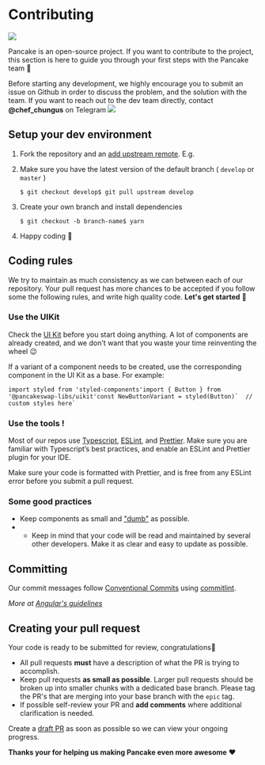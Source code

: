 # Contributing

![](https://gblobscdn.gitbook.com/assets%2F-MHREX7DHcljbY5IkjgJ%2F-MbKS2mFRDg91ZWCu1Fz%2F-MbKZ6RWPn-lpd84iP22%2Fdocs%20masthead%20%2818%29.png?alt=media&token=4447fa07-2e56-48de-b4f6-16316b83f3dd)

Pancake is an open-source project. If you want to contribute to the project, this section is here to guide you through your first steps with the Pancake team 🥞

Before starting any development, we highly encourage you to submit an issue on Github in order to discuss the problem, and the solution with the team. If you want to reach out to the dev team directly, contact **@chef\_chungus** on Telegram ![](https://firebasestorage.googleapis.com/v0/b/gitbook-28427.appspot.com/o/assets%2F-MHREX7DHcljbY5IkjgJ%2F-MQGgFwNps60bbH7yY91%2F-MQGkpAKkjaKCYaDRZJk%2FLogo.svg?alt=media&token=e7a73219-f26f-4702-bb12-ed8d9dedc658)

## Setup your dev environment <a id="setup-your-dev-environment"></a>

1. Fork the repository and an [add upstream remote](https://docs.github.com/en/free-pro-team@latest/github/collaborating-with-issues-and-pull-requests/configuring-a-remote-for-a-fork). E.g.
2. Make sure you have the latest version of the default branch \( `develop` or `master` \)

   ```text
   $ git checkout develop$ git pull upstream develop
   ```

3. Create your own branch and install dependencies

   ```text
   $ git checkout -b branch-name$ yarn
   ```

4. Happy coding 🎉

## Coding rules <a id="coding-rules"></a>

We try to maintain as much consistency as we can between each of our repository. Your pull request has more chances to be accepted if you follow some the following rules, and write high quality code. **Let's get started** 💪

### Use the UIKit <a id="use-the-uikit"></a>

Check the [UI Kit](https://github.com/pancakeswap/pancake-toolkit/tree/master/packages/pancake-uikit) before you start doing anything. A lot of components are already created, and we don't want that you waste your time reinventing the wheel 😉

If a variant of a component needs to be created, use the corresponding component in the UI Kit as a base. For example:

```text
import styled from 'styled-components'import { Button } from '@pancakeswap-libs/uikit'​const NewButtonVariant = styled(Button)`  // custom styles here`
```

### Use the tools ! <a id="use-the-tools"></a>

Most of our repos use [Typescript](https://www.typescriptlang.org/docs), [ESLint](https://eslint.org/docs/user-guide/getting-started), and [Prettier](https://prettier.io/). Make sure you are familiar with Typescript’s best practices, and enable an ESLint and Prettier plugin for your IDE.

Make sure your code is formatted with Prettier, and is free from any ESLint error before you submit a pull request.

### Some good practices <a id="some-good-practices"></a>

* Keep components as small and ["dumb"](https://en.wikipedia.org/wiki/Pure_function) as possible.
* * Keep in mind that your code will be read and maintained by several other developers. Make it as clear and easy to update as possible.

## Committing <a id="committing"></a>

Our commit messages follow [Conventional Commits](https://www.conventionalcommits.org/en/v1.0.0/) using [commitlint](https://commitlint.js.org/#/).‌

_More at_ [_Angular's guidelines_](https://github.com/angular/angular/blob/22b96b9/CONTRIBUTING.md#type)_​_

## Creating your pull request  <a id="creating-your-pull-request"></a>

Your code is ready to be submitted for review, congratulations🥳

* All pull requests **must** have a description of what the PR is trying to accomplish.
* Keep pull requests **as small as possible**. Larger pull requests should be broken up into smaller chunks with a dedicated base branch. Please tag the PR's that are merging into your base branch with the `epic` tag.
* If possible self-review your PR and **add comments** where additional clarification is needed.

Create a [draft PR](https://github.blog/2019-02-14-introducing-draft-pull-requests/) as soon as possible so we can view your ongoing progress.

**Thanks your for helping us making Pancake even more awesome** ❤

